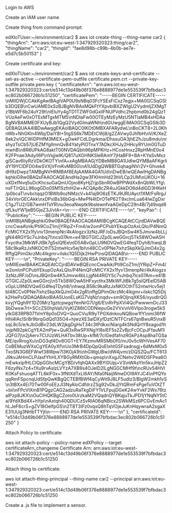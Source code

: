 Login to AWS

Create an IAM user name

Create thing from command prompt:

edXIoTUser:~/environment/car2 $ aws iot create-thing --thing-name car2
{
    "thingArn": "arn:aws:iot:eu-west-1:347929320323:thing/car2", 
    "thingName": "car2", 
    "thingId": "fae8d98b-c99b-4b0b-ae7e-e5d7c5b50153"
}

Create certificate and key:

edXIoTUser:~/environment/car2 $ aws iot create-keys-and-certificate --set-as-active --certificate-pem-outfile certificate.pem.crt --private-key-outfile private.pem.key
{
    "certificateArn": "arn:aws:iot:eu-west-1:347929320323:cert/e514c13d49b06f376e8888977de1e553539f7bfbdac3ec802b066726b1c51250", 
    "certificatePem": "-----BEGIN CERTIFICATE-----\nMIIDWjCCAkKgAwIBAgIVAP0U9sNBq03FcYSEsFiCxz7egjx+MA0GCSqGSIb3DQEB\nCwUAME0xSzBJBgNVBAsMQkFtYXpvbiBXZWIgU2VydmljZXMgTz1BbWF6b24uY29t\nIEluYy4gTD1TZWF0dGxlIFNUPVdhc2hpbmd0b24gQz1VUzAeFw0xOTExMTgxMTM5\nNDlaFw00OTEyMzEyMzU5NTlaMB4xHDAaBgNVBAMME0FXUyBJb1QgQ2VydGlmaWNh\ndGUwggEiMA0GCSqGSIb3DQEBAQUAA4IBDwAwggEKAoIBAQC0IKOt0MBXAFARydwL\nBoCKT8+2L0KhnWb+NhGKln4Wbj/DaiY8I+5tgSS6k7MDEtCWj8/g2ZAVwy0JhfbH\nV/K/XeZ6ek2v/iQCWiDPHfM3MlEX+gOwkFCdLDgrkma/DhssuOA3jhEZhJzu8mdu\nrshyzTsCb57jUEZMYgIlmnQvB4YatyPlOTnxY7ADkcXHJy2HHcyRYUm0GTuDmwhB\n8R6UPkAG8aktT00NVDAQbh96pMPKHz+HCosHnxz2RpHMnE0o4K2FPnae3Ady/l6P\nVsjjwIK/Q817uXGHNKSleRAmY7jHaBF9+BA+KYaSvMxzgiSCav6IiyRzVDkOKOTY\nfA+xAgMBAAGjYDBeMB8GA1UdIwQYMBaAFKgrlidY19YClDFD04wSVXjVFmKvMB0G\nA1UdDgQWBBTGqhagiNVr2V+Ghvek4dH9zDwpzTAMBgNVHRMBAf8EAjAAMA4GA1Ud\nDwEB/wQEAwIHgDANBgkqhkiG9w0BAQsFAAOCAQEAndHa2gw3FKHmHd23hVLCp2UM\nUKOU+16uXDxfNvq5uDcKhcsuGaQmUOjxo8KyHjZrjpSbnR0wBPPWdXx8nQbWLYfg\nsFT/rQiLL96ogGDo0SM1SzfnH2w+ACQAp8cZR4uJGkkDO6d4dlGD3HKeH/p0bcaT\nvbctqqzO1BWb9ozNMzcV+k41aj9O6zETKJ9URUAyct1XM/FsRrgJ34xVorGECAkk\nxDPxiBs36bGql+MwPN4tDrOTeP62T9xcImLua64lwZgDxrC1gJTU2/GB7wmHTsYR\nu3eoaNwptk9bslewnfvaAGeDpC29n4B/7j49xqd6qfLkuYW1jeB5GjeZ3J/vIA==\n-----END CERTIFICATE-----\n", 
    "keyPair": {
        "PublicKey": "-----BEGIN PUBLIC KEY-----\nMIIBIjANBgkqhkiG9w0BAQEFAAOCAQ8AMIIBCgKCAQEAtCCjrdDAVwBQEcncCwaA\nik/Pti9CoZ1m/jYRipZ+Fm4/w2omPCPubYEkupOzAxLQlo/P4NmQFcMtCYX2x1fy\nv13menpNr/4kAlogzx3zNzJRF/oDsJBQnSw4K5Jmvw4bLLjgN44RGYSc7vJnbq7I\ncs07Am+e41BGTGICJZp0LweGGrcj5Tk58WOwA5HFxycthx3MkWFJtBk7g5sIQfEe\nlD5ABvGpLU9NDVQwEG4feqTDyh8/hwqLB58c9kaRzJxNKOCthT52ntwHcv5ej1bI\n48CCv0PNe7lxhzSkpXkQJmO4x2gRffgQPimGkrzMc4Ikgmr+iIskc1Q5Dijk2HwP\nsQIDAQAB\n-----END PUBLIC KEY-----\n", 
        "PrivateKey": "-----BEGIN RSA PRIVATE KEY-----\nMIIEowIBAAKCAQEAtCCjrdDAVwBQEcncCwaAik/Pti9CoZ1m/jYRipZ+Fm4/w2om\nPCPubYEkupOzAxLQlo/P4NmQFcMtCYX2x1fyv13menpNr/4kAlogzx3zNzJRF/oD\nsJBQnSw4K5Jmvw4bLLjgN44RGYSc7vJnbq7Ics07Am+e41BGTGICJZp0LweGGrcj\n5Tk58WOwA5HFxycthx3MkWFJtBk7g5sIQfEelD5ABvGpLU9NDVQwEG4feqTDyh8/\nhwqLB58c9kaRzJxNKOCthT52ntwHcv5ej1bI48CCv0PNe7lxhzSkpXkQJmO4x2gR\nffgQPimGkrzMc4Ikgmr+iIskc1Q5Dijk2HwPsQIDAQABAoIBAA5UonELsKG7VqNz\nqdv+sm9OljnqXKS6/xyudIrQGkvyjYQgh9Y1DZ0Mrz1gztcpwgqYenNrG7l/g6/E\nRrPpXVi4QcPwwwmDcJ33SbDwsw7rI+SCcZS0hpValUVyKlZ86tCODNiepuGe2VVx\nV6VIpo3rogw5kSyIkG83RPB071VmY6p0oDVQ+QuoCVu/R9yTPGXdnkouNQBow1fY\nmi36fWHhl4lAcISrBr9brqGdQd135O4+hjwzXE3aIDXyfDztCNTFCrs67qnBwuR5\nxBsqL8c5/e/kJbGdBv23dLW2jkgDgHxT34c3tPdkxcNlarg4kSNdQrtY8xagod1h\njpN92pkCgYEA2mPjw+QuR3xRwSPXNgYI8sIEF5s2ZvBjcFcOCpJFfauM1lJQFG7j\n2jAerv7CUUzWLHATbv38Up+kfM/7cIGedfafnzRGkPzAsp8haTGSaME/qvRrogXu\nDG3qf4Dv8OGT+EY7KzmvMRSMb0f0/nrJ0v5cWHVesAF70CoBEMuzWXsCgYEA0yXf\nUo3MrB4DpQpQoEIxhtGSFsadnsgj+6dMxM0x5TxoSN3G6EFWwf38Wpw7l3KOjA1h\nhGWgUBw/dW4jvm/zDQSZQu/FCT613J9kvJAHmCLPJasfYhHLXYBGyRMXtGb+qmsp\nXxgJCNehv2W6DSFPea6OmEwkxipfHLCIQpGGhcMCgYBD/vfqhQAXx9BYl0Upj+V3\nWAsYIn5kvJHpZ2F6zyINx7z4+fXu9rvAslzLVYzA7XB9s4OJelD2lLgNGGCMHf9t\ncRUv54HVIK0KsFshuoqATTL6klF0x+3fNtXdTxLl6AY/Nfa0NaijWmeDOl9AYJC4\nPfQYoqqRmFSpcnqUdSfpQwKBgQCTEBfBWf4qCyWit9J8LF5udlz3/BIgW2mkh1vS\n3tBXx4Ei70Tw00FoEEzJl3NyAloCdfdrzZSg92vDkJjYtQRmFsPgeTuVOtZT+bii\nFPcVIXmB1PQgzCAG2adzuRaTkgDiFY1VLFpujDGeK24wYvkF2Wx76tzaIPzp8JKX\nOuClHQKBgCZoro0UrzkaM2VQqdnQYBKqjuTkJPD1jYNqNY5tCa/9YdXBd4X+hYpi\nAxtqh40QDUCzSvRIA06qNBicx2SWkMSz6PCGvEmAc1hLJeF6crS+gZV18OelfpGS\n2T8T3IFz0vqxQ8hTqVOjeJuKnHqywraA2sgaXE31UUg3NHbTTYjt\n-----END RSA PRIVATE KEY-----\n"
    }, 
    "certificateId": "e514c13d49b06f376e8888977de1e553539f7bfbdac3ec802b066726b1c51250"
}

Attach Policy to certificate:

aws iot attach-policy --policy-name edXPolicy --target certificateArn_changeme
Certificate Arn: arn:aws:iot:eu-west-1:347929320323:cert/e514c13d49b06f376e8888977de1e553539f7bfbdac3ec802b066726b1c51250


Attach thing to certificate:

aws iot attach-thing-principal --thing-name car2 --principal arn:aws:iot:eu-west-1:347929320323:cert/e514c13d49b06f376e8888977de1e553539f7bfbdac3ec802b066726b1c51250

Create a <sensor>.js file to implement a sensor.

